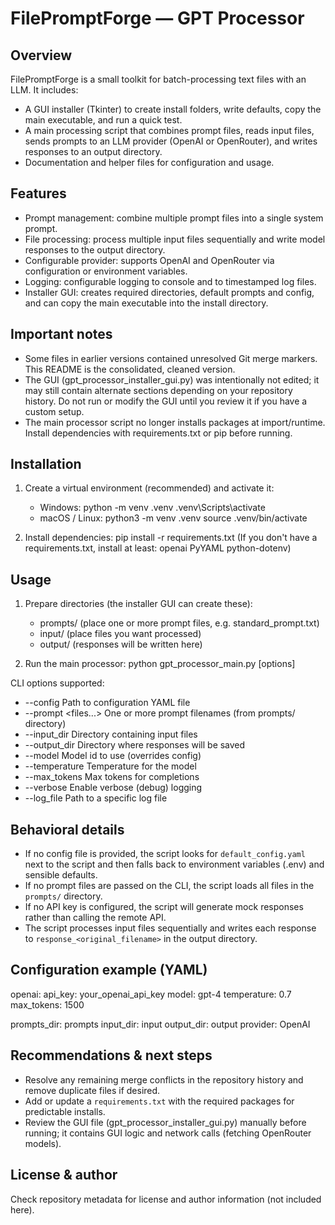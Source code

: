 # FilePromptForge — GPT Processor

Overview
--------
FilePromptForge is a small toolkit for batch-processing text files with an LLM. It includes:
- A GUI installer (Tkinter) to create install folders, write defaults, copy the main executable, and run a quick test.
- A main processing script that combines prompt files, reads input files, sends prompts to an LLM provider (OpenAI or OpenRouter), and writes responses to an output directory.
- Documentation and helper files for configuration and usage.

Features
--------
- Prompt management: combine multiple prompt files into a single system prompt.
- File processing: process multiple input files sequentially and write model responses to the output directory.
- Configurable provider: supports OpenAI and OpenRouter via configuration or environment variables.
- Logging: configurable logging to console and to timestamped log files.
- Installer GUI: creates required directories, default prompts and config, and can copy the main executable into the install directory.

Important notes
---------------
- Some files in earlier versions contained unresolved Git merge markers. This README is the consolidated, cleaned version.
- The GUI (gpt_processor_installer_gui.py) was intentionally not edited; it may still contain alternate sections depending on your repository history. Do not run or modify the GUI until you review it if you have a custom setup.
- The main processor script no longer installs packages at import/runtime. Install dependencies with requirements.txt or pip before running.

Installation
------------
1. Create a virtual environment (recommended) and activate it:
   - Windows:
       python -m venv .venv
       .venv\Scripts\activate
   - macOS / Linux:
       python3 -m venv .venv
       source .venv/bin/activate

2. Install dependencies:
   pip install -r requirements.txt
   (If you don't have a requirements.txt, install at least: openai PyYAML python-dotenv)

Usage
-----
1. Prepare directories (the installer GUI can create these):
   - prompts/  (place one or more prompt files, e.g. standard_prompt.txt)
   - input/    (place files you want processed)
   - output/   (responses will be written here)

2. Run the main processor:
   python gpt_processor_main.py [options]

CLI options supported:
- --config <path>       Path to configuration YAML file
- --prompt <files...>   One or more prompt filenames (from prompts/ directory)
- --input_dir <path>    Directory containing input files
- --output_dir <path>   Directory where responses will be saved
- --model <model>       Model id to use (overrides config)
- --temperature <val>   Temperature for the model
- --max_tokens <int>    Max tokens for completions
- --verbose             Enable verbose (debug) logging
- --log_file <path>     Path to a specific log file

Behavioral details
------------------
- If no config file is provided, the script looks for `default_config.yaml` next to the script and then falls back to environment variables (.env) and sensible defaults.
- If no prompt files are passed on the CLI, the script loads all files in the `prompts/` directory.
- If no API key is configured, the script will generate mock responses rather than calling the remote API.
- The script processes input files sequentially and writes each response to `response_<original_filename>` in the output directory.

Configuration example (YAML)
---------------------------
openai:
  api_key: your_openai_api_key
  model: gpt-4
  temperature: 0.7
  max_tokens: 1500

prompts_dir: prompts
input_dir: input
output_dir: output
provider: OpenAI

Recommendations & next steps
---------------------------
- Resolve any remaining merge conflicts in the repository history and remove duplicate files if desired.
- Add or update a `requirements.txt` with the required packages for predictable installs.
- Review the GUI file (gpt_processor_installer_gui.py) manually before running; it contains GUI logic and network calls (fetching OpenRouter models).

License & author
----------------
Check repository metadata for license and author information (not included here).
